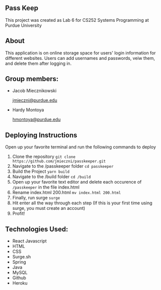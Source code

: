 ## Pass Keep
This project was created as Lab 6 for CS252 Systems Programming at Purdue University

## About
This application is on online storage space for users' login information for different websites.
Users can add usernames and passwords, veiw them, and delete them after logging in.

## Group members:
* Jacob Miecznikowski

  jmieczni@purdue.edu
* Hardy Montoya

  hmontoya@purdue.edu

## Deploying Instructions
Open up your favorite terminal and run the following commands to deploy

1. Clone the repository `git clone https://github.com/jmieczni/passkeeper.git`
2. Navigate to the /passkeeper folder `cd passkeeper`
2. Build the Project `yarn build`
3. Navigate to the /build folder `cd /build`
4. Open up your favorite text editor and delete each occurence of `/passkeeper` in the file index.html
5. Rename index.html 200.html `mv index.html 200.html`
6. Finally, run surge `surge`
7. Hit enter all the way through each step (If this is your first time using surge, you must create an account)
8. Profit!

## Technologies Used:
* React Javascript
* HTML
* CSS
* Surge.sh
* Spring
* Java
* MySQL
* Github
* Heroku
